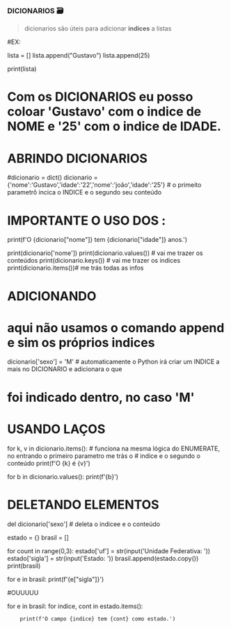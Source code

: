 ### DICIONARIOS :card_file_box:
> dicionarios são úteis para adicionar **indices** a listas

#EX:

lista = []
lista.append("Gustavo")
lista.append(25)

print(lista)

# Com os DICIONARIOS eu posso coloar 'Gustavo' com o indice  de NOME e '25' com o indice de  IDADE.

# ABRINDO DICIONARIOS

#dicionario = dict()
dicionario = {'nome':'Gustavo','idade':'22','nome':'joão','idade':'25'} # o primeito parametrô incica o INDICE e o segundo seu conteúdo
# IMPORTANTE O USO DOS :

print(f'O {dicionario["nome"]} tem {dicionario["idade"]} anos.')

print(dicionario['nome'])
print(dicionario.values()) # vai me trazer os conteúdos
print(dicionario.keys()) # vai me trazer os indices
print(dicionario.items())# me trás todas as infos

# ADICIONANDO
# aqui não usamos o comando append e sim os próprios indices

dicionario['sexo'] = 'M' # automaticamente o Python irá criar um INDICE a mais no DICIONARIO e adicionara o que
# foi indicado dentro, no caso 'M'

# USANDO LAÇOS

for k, v in dicionario.items(): # funciona na mesma lógica do ENUMERATE, no entrando o primeiro parametro me trás o
                                # indice e o segundo o conteúdo
    print(f'O {k} é {v}')

for b in dicionario.values():
    print(f'{b}')

# DELETANDO ELEMENTOS

del dicionario['sexo'] # deleta o indicee e o conteúdo

estado = {}
brasil = []

for count in range(0,3):
    estado['uf'] = str(input('Unidade Federativa: '))
    estado['sigla'] = str(input('Estado: '))
    brasil.append(estado.copy())
print(brasil)

for e in brasil:
    print(f'{e["sigla"]}')

#OUUUUU

for e in brasil:
    for indice, cont in estado.items():

        print(f'O campo {indice} tem {cont} como estado.')
